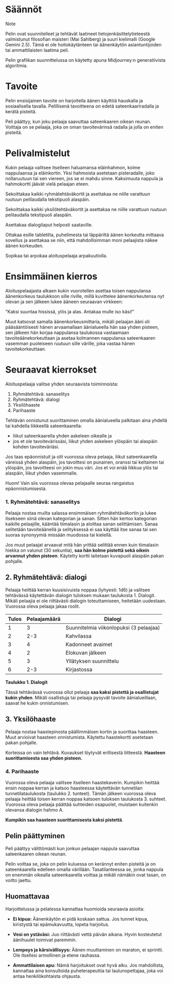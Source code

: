 # Säännöt

> [!Note]
> Pelin ovat suunnitelleet ja tehtävät laatineet tietojenkäsittelytieteestä valmistunut filosofian maisteri (Mai Sahlberg) ja suuri kielimalli (Google Gemini 2.5). Tämä ei ole hoitokäytänteen tai äänenkäytön asiantuntijoiden tai ammattilaisten laatima peli.
> 
> Pelin grafiikan suunnittelussa on käytetty apuna Midjourney:n generatiivista algoritmia.
> 

# Tavoite

Pelin ensisijainen tavoite on harjoitella äänen käyttöä hauskalla ja sosiaalisella tavalla. Pelillisenä tavoitteena on edetä sateenkaariradalla ja kerätä pisteitä.

Peli päättyy, kun joku pelaaja saavuttaa sateenkaaren oikean reunan. Voittaja on se pelaaja, joka on oman tavoitevärinsä radalla ja jolla on eniten pisteitä.
# Pelivalmistelut

Kukin pelaaja valitsee itselleen haluamansa eläinhahmon, kolme nappulaansa ja eläinkortin. Yksi hahmoista asetetaan pisteradalle, joko nollaruutuun tai sen viereen, jos se ei mahdu sinne.  Kaksimuuta nappula ja hahmokortti jäävät vielä pelaajan eteen.

Sekoittakaa kaikki ryhmätehtäväkortit ja asettakaa ne niille varattuun ruutuun pelilaudalla tekstipuoli alaspäin.

Sekoittakaa kaikki yksilötehtäväkortit ja asettakaa ne niille varattuun ruutuun pelilaudalla tekstipuoli alaspäin.

Asettakaa dialogilaput helposti saataville.

Ottakaa esille tabletilta, puhelimesta tai läppäriltä äänen korkeutta mittaava sovellus ja asettakaa se niin, että mahdollisimman moni pelaajista näkee äänen korkeuden.

Sopikaa tai arpokaa aloituspelaaja arpakuutiolla.

# Ensimmäinen kierros

Aloituspelaajasta alkaen kukin vuorotellen asettaa toisen nappulansa äänenkorkeus taulukkoon sille riville, millä kuvittelee äänenkorkeutensa nyt olevan ja sen jälkeen lukee ääneen seuraavan virkkeen:

"Kaksi suuntaa hississä, ylös ja alas. Antakaa mulle iso käsi!"

Muut katsovat samalla äänenkorkeusmittaria, mikäli pelaajan ääni oli pääsääntöisesti hänen arvaamallaan äänialueella hän saa yhden pisteen, sen jälkeen hän korjaa nappulansa taulukossa vastaamaan tavoiteäänekorkeuttaan ja asetaa kolmannen nappulansa sateenkaaren vasemman puoleiseen ruutuun sille värille, joka vastaa hänen tavoitekorkeuttaan. 

# Seuraavat kierrokset

Aloituspelaaja valitse yhden seuraavista toiminnoista:

1. Ryhmätehtävä: sanaselitys
2. Ryhmätehtävä: dialogi
3. Yksilöhaaste
4. Parihaaste

Tehtävän onnistunut suorittaminen omalla äänialueella palkitaan aina yhdellä tai kahdella liikkeellä sateenkaarella:
- liikut sateenkaarella yhden askeleen oikealle ja 
- jos et ole tavoitevärissäsi, liikut yhden askeleen ylöspäin tai alaspäin kohden tavoiteväriäsi.

Jos taas epäonnistuit ja olit vuorossa oleva pelaaja, liikut sateenkaarella väreissä yhden alaspäin, jos tavoittesi on punainen, oranssi tai keltainen tai ylöspäin, jos tavoitteesi on jokin muu väri. Jos et voi enää liikkua ylös tai alaspäin, liikut yhden vasemmalle. 

Huom! Vain siis vuorossa olevaa pelajaalle seuraa rangaistus epäonnistumisesta.

### 1. Ryhmätehtävä: sanaselitys

Pelaaja nostaa muilta salassa ensimmäisen ryhmätehtäväkortin ja lukee itsekseen siinä olevan kategorian ja sanan. Sitten hän kertoo kategorian kaikille pelaajille, kääntää tiimalasin ja aloittaa sanan selittämisen. Sanaa selitetään tavoiteäänellä ja selityksessä ei saa käyttää itse sanaa tai sen suoraa synonyymiä missään muodossa tai kielellä. 

Jos muut pelaajat arvaavat mitä hän yrittää selittää ennen kuin tiimalasin hiekka on valunut (30 sekuntia), **saa hän kolme pistettä sekä oikein arvannut yhden pisteen**. Käytetty kortti laitetaan kuvapuoli alaspäin pakan pohjalle.

## 2. Ryhmätehtävä: dialogi 

Pelaaja heittää kerran kuusisivuista noppaa (lyhyesti: 1d6) ja valitsee tehtävässä käytettävän dialogin tuloksen mukaan taulukosta 1. Dialogit. Mikäli pelaajia ei ole riittävästi dialogin toteuttamiseen, heitetään uudestaan. Vuorossa oleva pelaaja jakaa roolit.

| Tulos | Pelaajamäärä | Dialogi                                 |
| ----- | ------------ | --------------------------------------- |
| 1     | 3            | Suunnitelmia viikonlopuksi (3 pelaajaa) |
| 2     | 2-3          | Kahvilassa                              |
| 3     | 4            | Kadonneet avaimet                       |
| 4     | 2            | Elokuvan jälkeen                        |
| 5     | 3            | Yllätyksen suunnittelu                  |
| 6     | 2-3          | Kirjastossa                             |
**Taulukko 1. Dialogit**

Tässä tehtävässä vuorossa ollut pelaaja **saa kaksi pistettä ja osallistujat kukin yhden**. Mikäli osallistuja tai pelaaja pysyvät tavoite äänialueillaan, saavat he kukin onnistumisen. 

## 3. Yksilöhaaste

Pelaaja nostaa haastepinosta päällimmäisen kortin ja suorittaa haasteen. Muut arvioivat haasteen onnistumista. Käytettu haastekortti asetetaan pakan pohjalle.

Korteissa on vain tehtävä. Kuvaukset löytyvät erillisestä liitteestä. **Haasteen suorittamisesta saa yhden pisteen.**

### 4. Parihaaste

Vuorossa oleva pelaaja valitsee itselleen haastekaverin. Kumpikin heittää ensin noppaa kerran ja katsoo haasteessa käytettävän tunnetilan tunnetilataulukosta (taulukko 2. tunteet). Tämän jälkeen vuorossa oleva pelaaja heittää toisen kerran noppaa katsoen tuloksen taulukosta 3. suhteet. Vuorossa oleva pelaaja päättää suhteiden osapuolet, muistaen kuitenkin olevansa dialogin hahmo A. 

**Kumpikin saa haasteen suorittamisesta kaksi pistettä**.

## Pelin päättyminen

Peli päättyy välittömästi kun jonkun pelaajan nappula saavuttaa sateenkaaren oikean reunan. 

Pelin voittaa se, joka on pelin kuluessa on kerännyt eniten pisteitä ja on sateenkaarella edelleen omalla värillään. Tasatilanteessa se, jonka nappula on enemmän oikealla sateenkaarella voittaa ja mikäli nämäkin ovat tasan, on voitto jaettu.
## Huomattavaa

Harjoittelussa ja pelatessa kannattaa huomioida seuraavia asioita:
- **Ei kipua:** Äänenkäytön ei pidä koskaan sattua. Jos tunnet kipua, kiristystä tai epämukavuutta, lopeta harjoitus.
    
- **Vesi on ystäväsi:** Juo riittävästi vettä päivän aikana. Hyvin kosteutetut äänihuulet toimivat paremmin.
    
- **Lempeys ja kärsivällisyys:** Äänen muuttaminen on maraton, ei sprintti. Ole itsellesi armollinen ja etene rauhassa.
    
- **Ammattilaisen apu:** Nämä harjoitukset ovat hyvä alku. Jos mahdollista, kannattaa aina konsultoida puheterapeuttia tai laulunopettajaa, joka voi antaa henkilökohtaista ohjausta.
